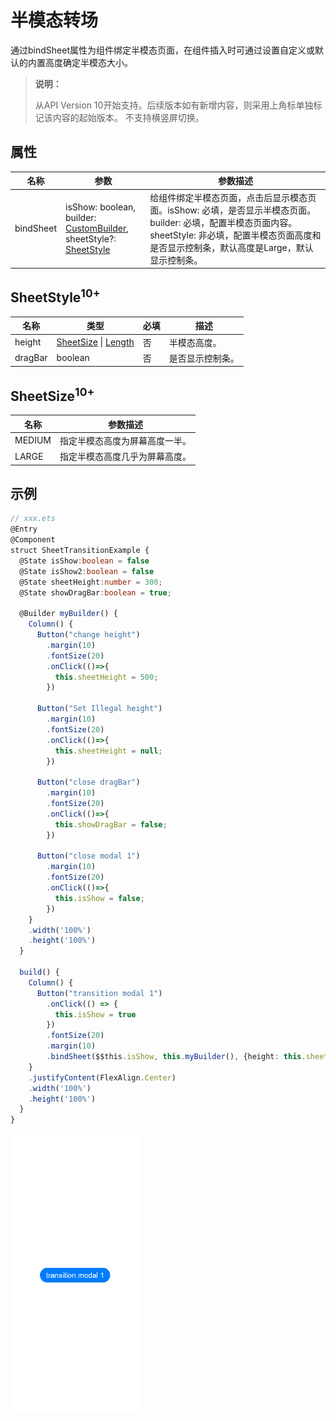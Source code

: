 # 半模态转场

通过bindSheet属性为组件绑定半模态页面，在组件插入时可通过设置自定义或默认的内置高度确定半模态大小。

>  **说明：** 
>
> 从API Version 10开始支持。后续版本如有新增内容，则采用上角标单独标记该内容的起始版本。
> 不支持横竖屏切换。

## 属性

| 名称 | 参数   | 参数描述 |
| -------- | -------- | -------- |
| bindSheet | isShow: boolean,<br>builder: [CustomBuilder](ts-types.md#custombuilder8),<br>sheetStyle?: [SheetStyle](#sheetstyle10) | 给组件绑定半模态页面，点击后显示模态页面。isShow: 必填，是否显示半模态页面。<br/>builder: 必填，配置半模态页面内容。<br/> sheetStyle: 非必填，配置半模态页面高度和是否显示控制条，默认高度是Large，默认显示控制条。 |

## SheetStyle<sup>10+</sup>

| 名称               | 类型                                   | 必填 | 描述                   |
| ------------------ | -------------------------------------- | ---- | ---------------------- |
| height             | [SheetSize](#sheetsize10)&nbsp;\|&nbsp;[Length](ts-types.md#length) | 否 | 半模态高度。          |
| dragBar            | boolean                                | 否   | 是否显示控制条。          |

## SheetSize<sup>10+</sup>

| 名称 | 参数描述 |
| -------- | -------- |
| MEDIUM   | 指定半模态高度为屏幕高度一半。 |
| LARGE    | 指定半模态高度几乎为屏幕高度。 |

## 示例

```ts
// xxx.ets
@Entry
@Component
struct SheetTransitionExample {
  @State isShow:boolean = false
  @State isShow2:boolean = false
  @State sheetHeight:number = 300;
  @State showDragBar:boolean = true;

  @Builder myBuilder() {
    Column() {
      Button("change height")
        .margin(10)
        .fontSize(20)
        .onClick(()=>{
          this.sheetHeight = 500;
        })

      Button("Set Illegal height")
        .margin(10)
        .fontSize(20)
        .onClick(()=>{
          this.sheetHeight = null;
        })

      Button("close dragBar")
        .margin(10)
        .fontSize(20)
        .onClick(()=>{
          this.showDragBar = false;
        })

      Button("close modal 1")
        .margin(10)
        .fontSize(20)
        .onClick(()=>{
          this.isShow = false;
        })
    }
    .width('100%')
    .height('100%')
  }

  build() {
    Column() {
      Button("transition modal 1")
        .onClick(() => {
          this.isShow = true
        })
        .fontSize(20)
        .margin(10)
        .bindSheet($$this.isShow, this.myBuilder(), {height: this.sheetHeight, dragBar: this.showDragBar})
    }
    .justifyContent(FlexAlign.Center)
    .width('100%')
    .height('100%')
  }
}
```

![zh-cn_sheet](figures/zh-cn_sheet.gif)